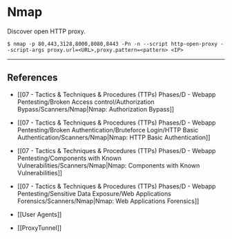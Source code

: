 # Nmap

Discover open HTTP proxy.

```
$ nmap -p 80,443,3128,8000,8080,8443 -Pn -n --script http-open-proxy --script-args proxy.url=<URL>,proxy.pattern=<pattern> <IP>
```

---
## References

- [[07 - Tactics & Techniques & Procedures (TTPs) Phases/D - Webapp Pentesting/Broken Access control/Authorization Bypass/Scanners/Nmap|Nmap: Authorization Bypass]]

- [[07 - Tactics & Techniques & Procedures (TTPs) Phases/D - Webapp Pentesting/Broken Authentication/Bruteforce Login/HTTP Basic Authentication/Scanners/Nmap|Nmap: HTTP Basic Authentication]]

- [[07 - Tactics & Techniques & Procedures (TTPs) Phases/D - Webapp Pentesting/Components with Known Vulnerabilities/Scanners/Nmap|Nmap: Components with Known Vulnerabilities]]

- [[07 - Tactics & Techniques & Procedures (TTPs) Phases/D - Webapp Pentesting/Sensitive Data Exposure/Web Applications Forensics/Scanners/Nmap|Nmap: Web Applications Forensics]]

- [[User Agents]]

- [[ProxyTunnel]]